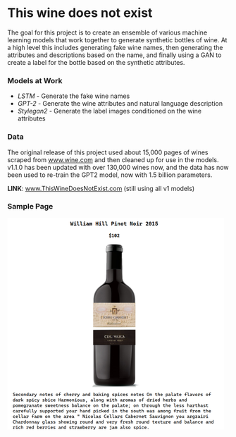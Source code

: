 # This wine does not exist
The goal for this project is to create an ensemble of various machine learning models that work together to generate synthetic bottles of wine. At a high level this includes generating fake wine names, then generating the attributes and descriptions based on the name, and finally using a GAN to create a label for the bottle based on the synthetic attributes.


### Models at Work
- *LSTM* - Generate the fake wine names
- *GPT-2* - Generate the wine attributes and natural language description
- *Stylegan2* - Generate the label images conditioned on the wine attributes

### Data
The original release of this project used about 15,000 pages of wines scraped from www.wine.com and then cleaned up for use in the models. v1.1.0 has been updated with over 130,000 wines now, and the data has now been used to re-train the GPT2 model, now with 1.5 billion parameters.

**LINK**: www.ThisWineDoesNotExist.com (still using all v1 models)

### Sample Page

![Sample Page](https://raw.githubusercontent.com/cipher982/this-wine-does-not-exist/master/images/page_sample.png)


